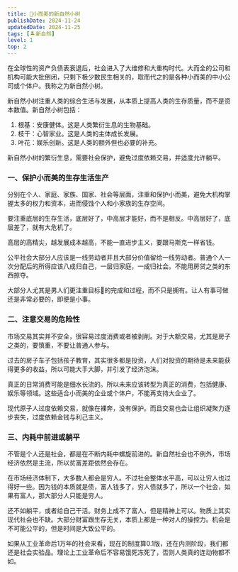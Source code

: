 ```yaml
---
title: 🌳小而美的新自然小树
publishDate: 2024-11-24
updatedDate: 2024-11-25
tags: [🏝新自然]
level: 1
top: 2
---
```


在全球性的资产负债表衰退后，社会进入了大维修和大重构时代。大而全的公司和机构可能大批倒闭，只剩下极少数民生相关的，取而代之的是各种小而美的中小公司或个体户。我称之为新自然小树。

新自然小树注重人类的综合生活与发展，从本质上提高人类的生存质量，而不是资本数值。新自然小树包括：

1. 根基：安康健体。这是人类繁衍生息的生物基础。
2. 枝干：心智家业。这是人类的主体成长发展。
3. 叶花：娱乐创新。这是人类的额外但也必要的补充。

新自然小树的繁衍生息，需要社会保护，避免过度依赖交易，并适度允许躺平。

### 一、保护小而美的生存生活生产

分别在个人、家庭、家族、国家、社会等层面，注重和保护小而美，避免大机构掌握太多的权力和资本，进而侵蚀个人和小家族的生存空间。

要注重底层的生存生活，底层好了，中高层才能好，而不是相反。中高层好了，底层差了，就有大危机了。

高层的高精尖，越发展成本越高，不能一直进步主义，要跟马斯克一样省钱。

公平社会大部分人应该是一线劳动者并且大部分价值留给一线劳动者。普通个人一次分配后的所得应该八成归自己，一层归家庭，一成归社会。不能用房贷之类的东西掠夺。

大部分人尤其是男人们更注重目标🎯的完成和过程，而不只是拥有。让人有事可做还是非常必要的，即便是小事。

### 二、注意交易的危险性

市场交易其实并不安全，很容易过度消费或者被剥削。对于大额交易，尤其是房子之类的，要慎重，不要让普通人参与。

过去的房子车子包括孩子教育，其实很多都是投资，人们对投资的期待是未来能获得更多的收益，所以可能大手大脚，并引发了经济泡沫。

真正的日常消费可能是细水长流的。所以未来应该转型为真正的消费，包括健康、娱乐等领域。这些适合小而美的企业或个体户，不能再支持大企业了。

现代原子人过度依赖交易，就像在裸奔，没有保护。而且交易也会让组织凝聚力逐步丧失，过度依赖金钱与利己主义。

### 三、内耗中前进或躺平

不管是个人还是社会，都是在不断内耗中螺旋前进的。新自然社会也不例外，市场经济依然是主流，所以贫富差距依然会存在。

在市场经济体制下，大多数人都会是穷人。不过社会整体水平高，可以让穷人也过得好一些。因为钱的本质就是债，富人钱多了，穷人债就多了，所以一个社会，如果有富人，那大部分人只能是穷人。

还不如躺平，或者给自己干活。财务上成不了富人，但是精神上可以。物质上其实现代社会也不缺。大部分财富跟生存无关，本质上都是一种对人的操控力。机会是不可能公平的，但是时间是大致公平的。

如果从工业革命后1万年的社会来看，现在的制度算0.1版，还在内测阶段，我们都还是社会实验品。理论上工业革命后不容易饿死冻死了，否则人类真的连动物都不如。
